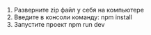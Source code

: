  1. Разверните zip файл у себя на компьютере
 1. Введите в консоли команду: npm install
 1. Запустите проект npm run dev
